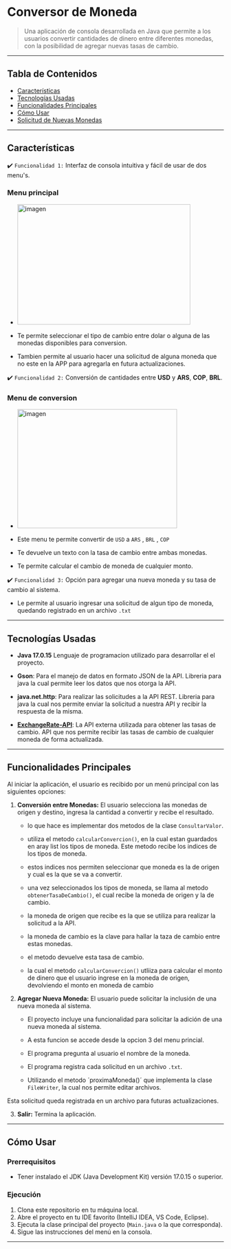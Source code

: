 # Conversor de Moneda

> Una aplicación de consola desarrollada en Java que permite a los usuarios convertir cantidades de dinero entre diferentes monedas, con la posibilidad de agregar nuevas tasas de cambio.

---

## Tabla de Contenidos

- [Características](#características)
- [Tecnologías Usadas](#tecnologías-usadas)
- [Funcionalidades Principales](#funcionalidades-principales)
- [Cómo Usar](#cómo-usar)
- [Solicitud de Nuevas Monedas](#solicitud-de-nuevas-monedas)

---

## Características

:heavy_check_mark: `Funcionalidad 1:` Interfaz de consola intuitiva y fácil de usar de dos menu's.
### Menu principal
- <img width="402" height="279" alt="imagen" src="https://github.com/user-attachments/assets/b9f39c60-353a-4a76-acfb-ed9ce67bfc37" />
   
- Te permite seleccionar el tipo de cambio entre dolar o alguna de las monedas disponibles para conversion.
- Tambien permite al usuario hacer una solicitud de alguna moneda que no este en la APP para agregarla en futura actualizaciones.


:heavy_check_mark: `Funcionalidad 2:` Conversión de cantidades entre **USD** y **ARS**, **COP**, **BRL**.

### Menu de conversion
- <img width="371" height="276" alt="imagen" src="https://github.com/user-attachments/assets/3392ab27-0b04-4203-9c0e-777b708890d3" />
    
- Este menu te permite convertir de `USD` a `ARS` , `BRL` , `COP`
- Te devuelve un texto con la tasa de cambio entre ambas monedas.
- Te permite calcular el cambio de moneda de cualquier monto. 
    

:heavy_check_mark: `Funcionalidad 3:` Opción para agregar una nueva moneda y su tasa de cambio al sistema.
- Le permite al usuario ingresar una solicitud de  algun tipo de moneda, quedando registrado en un archivo `.txt`

---

## Tecnologías Usadas

-   **Java 17.0.15**
    Lenguaje de programacion utilizado para desarrollar el el proyecto.
     
-   **Gson**: Para el manejo de datos en formato JSON de la API.
    Libreria para java la cual permite leer los datos que nos otorga la API.
    
-   **java.net.http**: Para realizar las solicitudes a la API REST.
    Libreria para java la cual nos permite enviar la solicitud a nuestra API y recibir la respuesta de la misma.
    
-   **[ExchangeRate-API](https://www.exchangerate-api.com/)**: La API externa utilizada para obtener las tasas de cambio.
    API que nos permite recibir las tasas de cambio de cualquier moneda de forma actualizada.
    
---

## Funcionalidades Principales

Al iniciar la aplicación, el usuario es recibido por un menú principal con las siguientes opciones:

1.  **Conversión entre Monedas:** El usuario selecciona las monedas de origen y destino, ingresa la cantidad a convertir y recibe el resultado.

    - lo que hace es implementar dos metodos de la clase `ConsultarValor`.

    - utiliza el metodo `calcularConvercion()`, en la cual estan guardados en aray list los tipos de moneda. Este metodo recibe los indices de los tipos de moneda.

    -  estos indices nos permiten seleccionar que moneda es la de origen y cual es la que se va a convertir.

    - una vez seleccionados los tipos de moneda, se llama al metodo `obtenerTasaDeCambio()`, el cual recibe la moneda de origen y la de cambio.

    - la moneda de origen que recibe es la que se utiliza para realizar la solicitud a la API.

    - la moneda de cambio es la clave para hallar la taza de cambio entre estas monedas.

    - el metodo devuelve esta tasa de cambio.

    - la cual el metodo `calcularConvercion()` utliiza para calcular el monto de dinero que el usuario ingrese en la moneda de origen, devolviendo el monto en moneda de cambio

    
2.  **Agregar Nueva Moneda:** El usuario puede solicitar la inclusión de una nueva moneda al sistema.
    - El proyecto incluye una funcionalidad para solicitar la adición de una nueva moneda al sistema.
    - A esta funcion se accede desde la opcion 3 del menu princial.

    - El programa pregunta al usuario el nombre de la moneda.

    - El programa registra cada solicitud en un archivo `.txt`.

    - Utilizando el metodo ´proximaMoneda()´ que implementa la clase `FileWriter`, la cual nos permite editar archivos.


Esta solicitud queda registrada en un archivo para futuras actualizaciones.

3.  **Salir:** Termina la aplicación.

---

## Cómo Usar

### Prerrequisitos

-   Tener instalado el JDK (Java Development Kit) versión 17.0.15 o superior.

### Ejecución

1.  Clona este repositorio en tu máquina local.
2.  Abre el proyecto en tu IDE favorito (IntelliJ IDEA, VS Code, Eclipse).
3.  Ejecuta la clase principal del proyecto (`Main.java` o la que corresponda).
4.  Sigue las instrucciones del menú en la consola.

---

